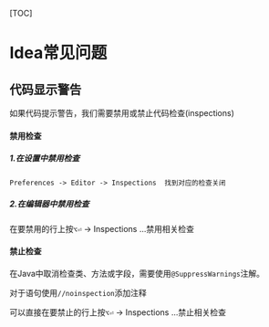 [TOC]

# Idea常见问题



## 代码显示警告

如果代码提示警告，我们需要禁用或禁止代码检查(inspections)

#### 禁用检查

##### 1.在设置中禁用检查

```Preferences -> Editor -> Inspections  找到对应的检查关闭```

##### 2.在编辑器中禁用检查

在要禁用的行上按`⌥⏎` -> Inspections ...禁用相关检查



#### 禁止检查

在Java中取消检查类、方法或字段，需要使用`@SuppressWarnings`注解。

对于语句使用`//noinspection`添加注释



可以直接在要禁止的行上按`⌥⏎` -> Inspections ...禁止相关检查



